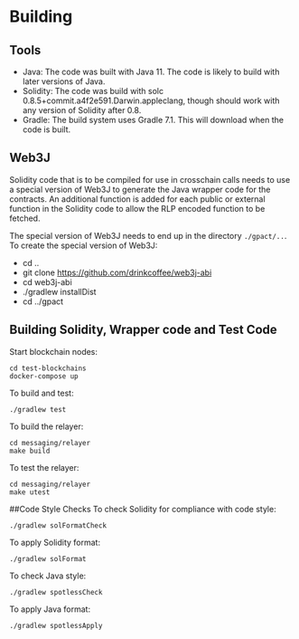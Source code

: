 # Building
## Tools

* Java: The code was built with Java 11. The code is likely to build with later versions of Java.
* Solidity:  The code was build with solc 0.8.5+commit.a4f2e591.Darwin.appleclang, though should work with any 
version of Solidity after 0.8.
* Gradle: The build system uses Gradle 7.1. This will download when the code is built.

## Web3J
Solidity code that is to be compiled for use in crosschain calls needs to use
a special version of Web3J to generate the Java wrapper code for the contracts. 
An additional function is added for each public or external function in the Solidity
code to allow the RLP encoded function to be fetched.  

The special version of Web3J needs to end up in the directory `./gpact/..`. To create the special version of Web3J:
* cd ..
* git clone https://github.com/drinkcoffee/web3j-abi
* cd web3j-abi
* ./gradlew installDist
* cd ../gpact

## Building Solidity, Wrapper code and Test Code
Start blockchain nodes:
```$xslt
cd test-blockchains
docker-compose up
```

To build and test:
```$xslt
./gradlew test
```

To build the relayer:
```$xslt
cd messaging/relayer
make build
```

To test the relayer:
```$xslt
cd messaging/relayer
make utest
```

##Code Style Checks
To check Solidity for compliance with code style:
```$xslt
./gradlew solFormatCheck
```

To apply Solidity format:
```$xslt
./gradlew solFormat
```

To check Java style:
```$xslt
./gradlew spotlessCheck
```

To apply Java format:
```$xslt
./gradlew spotlessApply
```


